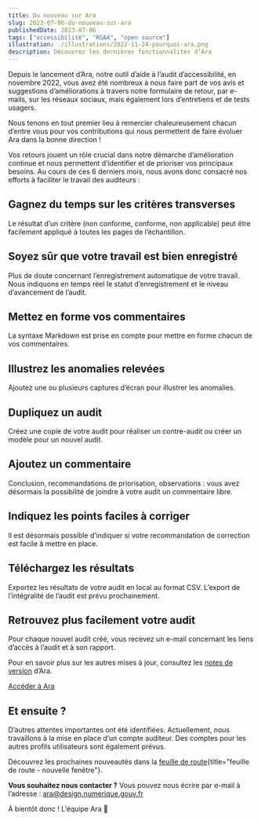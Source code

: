 ```yaml
---
title: Du nouveau sur Ara
slug: 2023-07-06-du-nouveau-sur-ara
publishedDate: 2023-07-06
tags: ["accessibilité", "RGAA", "open source"]
illustration: ./illustrations/2022-11-24-pourquoi-ara.png
description: Découvrez les dernières fonctionnalités d’Ara
---
```


Depuis le lancement d’Ara, notre outil d’aide à l’audit d’accessibilité, en novembre 2022, vous avez été nombreux à nous faire part de vos avis et suggestions d’améliorations à travers notre formulaire de retour, par e-mails, sur les réseaux sociaux, mais également lors d’entretiens et de tests usagers. 

Nous tenons en tout premier lieu à remercier chaleureusement chacun d’entre vous pour vos contributions qui nous permettent de faire évoluer Ara dans la bonne direction ! 

Vos retours jouent un rôle crucial dans notre démarche d’amélioration continue et nous permettent d’identifier et de prioriser vos principaux besoins. Au cours de ces 6 derniers mois, nous avons donc consacré nos efforts à faciliter le travail des auditeurs : 

<h2 class="fr-mt-4w fr-h3">Gagnez du temps sur les critères transverses</h2> 
Le résultat d’un critère (non conforme, conforme, non applicable) peut être facilement appliqué à toutes les pages de l’échantillon.

<h2 class="fr-mt-4w fr-h3">Soyez sûr que votre travail est bien enregistré</h2> 
Plus de doute concernant l’enregistrement automatique de votre travail. Nous indiquons en temps réel le statut d’enregistrement et le niveau d’avancement de l’audit.

<h2 class="fr-mt-4w fr-h4">Mettez en forme vos commentaires</h2> 
La syntaxe Markdown est prise en compte pour mettre en forme chacun de vos commentaires.

<h2 class="fr-mt-4w fr-h4">Illustrez les anomalies relevées</h2> 
Ajoutez une ou plusieurs captures d’écran pour illustrer les anomalies.

<h2 class="fr-mt-4w fr-h4">Dupliquez un audit</h2> 
Créez une copie de votre audit pour réaliser un contre-audit ou créer un modèle pour un nouvel audit.

<h2 class="fr-mt-4w fr-h4">Ajoutez un commentaire</h2> 
Conclusion, recommandations de priorisation, observations : vous avez désormais la possibilité de joindre à votre audit un commentaire libre.

<h2 class="fr-mt-4w fr-h4">Indiquez les points faciles à corriger</h2> 
Il est désormais possible d’indiquer si votre recommandation de correction est facile à mettre en place.

<h2 class="fr-mt-4w fr-h4">Téléchargez les résultats</h2> 
Exportez les résultats de votre audit en local au format CSV. L’export de l’intégralité de l’audit est prévu prochainement. 

<h2 class="fr-mt-4w fr-h4">Retrouvez plus facilement votre audit</h2> 
Pour chaque nouvel audit créé, vous recevez un e-mail concernant les liens d’accès à l’audit et à son rapport. 

<p class="fr-mt-4w">Pour en savoir plus sur les autres mises à jour, consultez les <a href="https://ara.numerique.gouv.fr/notes-de-versions" rel="noopener noreferrer" target="_blank"  title="notes de version - nouvelle fenêtre">notes de version</a> d’Ara.</p>
<div class="fr-container fr-my-4w">
<div class="fr-grid-row fr-grid-row--center">
<a class="fr-btn" href="https://ara.numerique.gouv.fr">Accéder à Ara</a>
</div>
</div>  

## Et ensuite ?  

D’autres attentes importantes ont été identifiées. Actuellement, nous travaillons à la mise en place d’un compte auditeur. Des comptes pour les autres profils utilisateurs sont également prévus.

Découvrez les prochaines nouveautés dans la [feuille de route](https://ara.numerique.gouv.fr/feuille-de-route){title="feuille de route - nouvelle fenêtre"}.


**Vous souhaitez nous contacter ?**
Vous pouvez nous écrire par e-mail à l’adresse : ara@design.numerique.gouv.fr 

À bientôt donc ! L’équipe Ara 🦜
